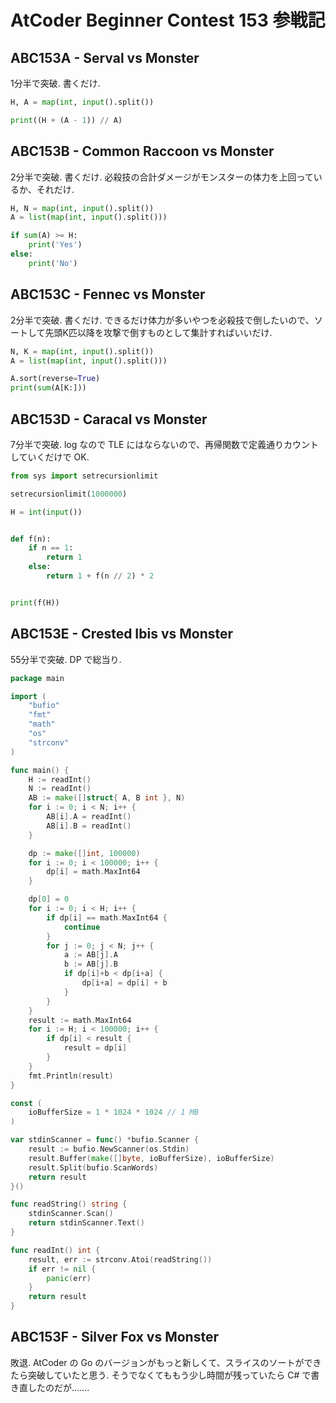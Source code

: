 # AtCoder Beginner Contest 153 参戦記

## ABC153A - Serval vs Monster

1分半で突破. 書くだけ.

```python
H, A = map(int, input().split())

print((H + (A - 1)) // A)
```

## ABC153B - Common Raccoon vs Monster

2分半で突破. 書くだけ. 必殺技の合計ダメージがモンスターの体力を上回っているか、それだけ.

```python
H, N = map(int, input().split())
A = list(map(int, input().split()))

if sum(A) >= H:
    print('Yes')
else:
    print('No')
```

## ABC153C - Fennec vs Monster

2分半で突破. 書くだけ. できるだけ体力が多いやつを必殺技で倒したいので、ソートして先頭K匹以降を攻撃で倒すものとして集計すればいいだけ.

```python
N, K = map(int, input().split())
A = list(map(int, input().split()))

A.sort(reverse=True)
print(sum(A[K:]))
```

## ABC153D - Caracal vs Monster

7分半で突破. log なので TLE にはならないので、再帰関数で定義通りカウントしていくだけで OK.

```python
from sys import setrecursionlimit

setrecursionlimit(1000000)

H = int(input())


def f(n):
    if n == 1:
        return 1
    else:
        return 1 + f(n // 2) * 2


print(f(H))
```

## ABC153E - Crested Ibis vs Monster

55分半で突破. DP で総当り.

```go
package main

import (
	"bufio"
	"fmt"
	"math"
	"os"
	"strconv"
)

func main() {
	H := readInt()
	N := readInt()
	AB := make([]struct{ A, B int }, N)
	for i := 0; i < N; i++ {
		AB[i].A = readInt()
		AB[i].B = readInt()
	}

	dp := make([]int, 100000)
	for i := 0; i < 100000; i++ {
		dp[i] = math.MaxInt64
	}

	dp[0] = 0
	for i := 0; i < H; i++ {
		if dp[i] == math.MaxInt64 {
			continue
		}
		for j := 0; j < N; j++ {
			a := AB[j].A
			b := AB[j].B
			if dp[i]+b < dp[i+a] {
				dp[i+a] = dp[i] + b
			}
		}
	}
	result := math.MaxInt64
	for i := H; i < 100000; i++ {
		if dp[i] < result {
			result = dp[i]
		}
	}
	fmt.Println(result)
}

const (
	ioBufferSize = 1 * 1024 * 1024 // 1 MB
)

var stdinScanner = func() *bufio.Scanner {
	result := bufio.NewScanner(os.Stdin)
	result.Buffer(make([]byte, ioBufferSize), ioBufferSize)
	result.Split(bufio.ScanWords)
	return result
}()

func readString() string {
	stdinScanner.Scan()
	return stdinScanner.Text()
}

func readInt() int {
	result, err := strconv.Atoi(readString())
	if err != nil {
		panic(err)
	}
	return result
}
```

## ABC153F - Silver Fox vs Monster

敗退. AtCoder の Go のバージョンがもっと新しくて、スライスのソートができたら突破していたと思う. そうでなくてももう少し時間が残っていたら C# で書き直したのだが…….
